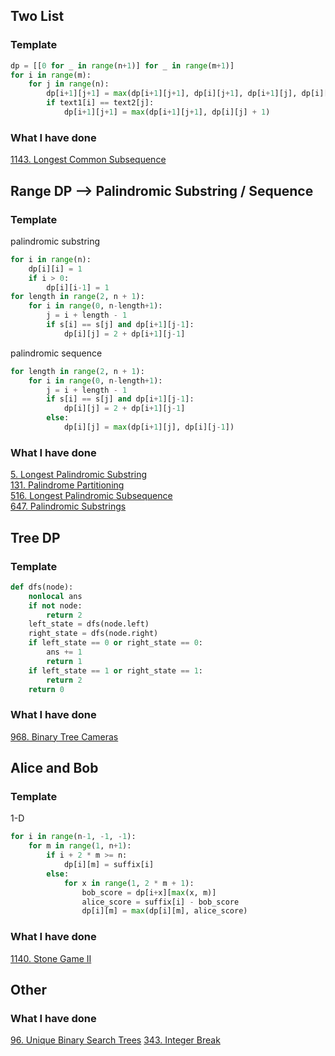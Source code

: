 ## Two List
### Template
``` python 
dp = [[0 for _ in range(n+1)] for _ in range(m+1)]
for i in range(m):
    for j in range(n):
        dp[i+1][j+1] = max(dp[i+1][j+1], dp[i][j+1], dp[i+1][j], dp[i][j])
        if text1[i] == text2[j]:
            dp[i+1][j+1] = max(dp[i+1][j+1], dp[i][j] + 1)
```
### What I have done
[1143. Longest Common Subsequence](https://leetcode.com/problems/longest-common-subsequence/description/)

## Range DP --> Palindromic Substring / Sequence
### Template

palindromic substring
``` python
for i in range(n):
    dp[i][i] = 1
    if i > 0:
        dp[i][i-1] = 1
for length in range(2, n + 1):
    for i in range(0, n-length+1):
        j = i + length - 1
        if s[i] == s[j] and dp[i+1][j-1]:
            dp[i][j] = 2 + dp[i+1][j-1]
```
palindromic sequence
``` python
for length in range(2, n + 1):
    for i in range(0, n-length+1):
        j = i + length - 1
        if s[i] == s[j] and dp[i+1][j-1]:
            dp[i][j] = 2 + dp[i+1][j-1]
        else:
            dp[i][j] = max(dp[i+1][j], dp[i][j-1])
```
### What I have done
[5. Longest Palindromic Substring](https://leetcode.com/problems/longest-palindromic-substring/description/)  
[131. Palindrome Partitioning](https://leetcode.com/problems/palindrome-partitioning/description/)  
[516. Longest Palindromic Subsequence](https://leetcode.com/problems/longest-palindromic-subsequence/description/)  
[647. Palindromic Substrings](https://leetcode.com/problems/palindromic-substrings/description/)  


## Tree DP
### Template
``` python
def dfs(node):
    nonlocal ans
    if not node:
        return 2
    left_state = dfs(node.left)
    right_state = dfs(node.right)
    if left_state == 0 or right_state == 0:
        ans += 1
        return 1
    if left_state == 1 or right_state == 1:
        return 2
    return 0
```

### What I have done
[968. Binary Tree Cameras](https://leetcode.com/problems/binary-tree-cameras/description/)

## Alice and Bob
### Template
1-D
``` python 
for i in range(n-1, -1, -1):
    for m in range(1, n+1):
        if i + 2 * m >= n:
            dp[i][m] = suffix[i]
        else:
            for x in range(1, 2 * m + 1):
                bob_score = dp[i+x][max(x, m)]
                alice_score = suffix[i] - bob_score
                dp[i][m] = max(dp[i][m], alice_score)
```
### What I have done
[1140. Stone Game II](https://leetcode.com/problems/stone-game-ii/)

## Other
### What I have done
[96. Unique Binary Search Trees](https://leetcode.com/problems/unique-binary-search-trees/description/)
[343. Integer Break](https://leetcode.com/problems/integer-break/description/)
